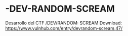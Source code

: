 # -DEV-RANDOM-SCREAM
Desarrollo del CTF /DEV/RANDOM: SCREAM
Download: https://www.vulnhub.com/entry/devrandom-scream,47/
